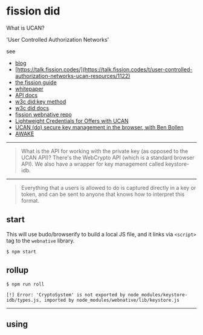 # fission did

What is UCAN?

'User Controlled Authorization Networks'

see
* [blog](https://fission.codes/blog/auth-without-backend/)
* [https://talk.fission.codes/](https://talk.fission.codes/t/user-controlled-authorization-networks-ucan-resources/1122)
* [the fission guide](https://guide.fission.codes/ucan)
* [whitepaper](https://whitepaper.fission.codes/authorization/id-overview)
* [API docs](https://webnative.fission.app/)
* [w3c did:key method](https://w3c-ccg.github.io/did-method-key/)
* [w3c did docs](https://www.w3.org/TR/did-core/)
* [fission webnative repo](https://github.com/fission-suite/webnative)
* [Lightweight Credentials for Offers with UCAN](https://fission.codes/blog/lightweight-credentials-ucan/)
* [UCAN (do) secure key management in the browser, with Ben Bollen](https://talk.fission.codes/t/ucan-do-secure-key-management-in-the-browser-with-ben-bollen/1214)
* [AWAKE](https://whitepaper.fission.codes/accounts/login/awake)

--------------------------------

> What is the API for working with the private key (as opposed to the UCAN API)?
There's the WebCrypto API (which is a standard browser API). We also have a wrapper for key management called keystore-idb.

------------------------------------------

> Everything that a users is allowed to do is captured directly in a key or token, and can be sent to anyone that knows how to interpret this format.

## start
This will use budo/browserify to build a local JS file, and it links via `<script>` tag to the `webnative` library.
```
$ npm start
```

## rollup

```
$ npm run roll

[!] Error: 'CryptoSystem' is not exported by node_modules/keystore-idb/types.js, imported by node_modules/webnative/lib/keystore.js
```


----------------------------------------------------


## using <script> in html

**this one seems to work**

public/index.html
```
<script src="https://unpkg.com/webnative@0.26.1/dist/index.umd.min.js"></script>
```

`/example.js`
```
const wn = window.webnative
```

Start a local server
```
$ npm start
```


-------------------------------------------------------


## browserify

```
$ npm run build-js-br

SyntaxError: /Users/nick/code/fission-did/node_modules/webnative/lib/index.js: Export namespace should be first transformed by `@babel/plugin-proposal-export-namespace-from`.
  132 | export * from "./common/version.js";
  133 | export const fs = FileSystem;
> 134 | export * as apps from "./apps/index.js";
      |        ^^^^^^^^^

```

But we already are using `@babel/plugin-proposal-export-namespace-from`


